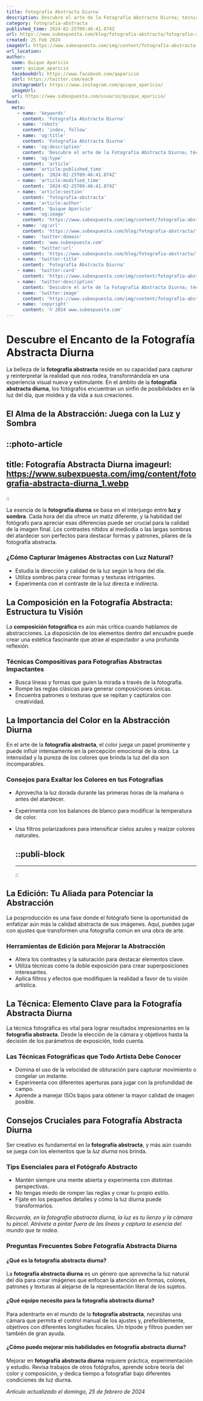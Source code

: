 ```yaml
---
title: Fotografía Abstracta Diurna
description: Descubre el arte de la Fotografía Abstracta Diurna; técnicas creativas y consejos para capturar imágenes únicas que hablan al alma.
category: fotografia-abstracta
published_time: 2024-02-25T09:46:41.874Z
url: https://www.subexpuesta.com/blog/fotografia-abstracta/fotografia-abstracta-diurna
created: 25 Feb 2024
imageUrl: https://www.subexpuesta.com/img/content/fotografia-abstracta-diurna_1.webp
url_location:
author:
  name: Quique Aparicio
  user: quique_aparicio
  facebookUrl: https://www.facebook.com/qaparicio
  xUrl: https://twitter.com/eac9
  instagramUrl: https://www.instagram.com/quique_aparicio/
  imageUrl: 
  url: https://www.subexpuesta.com/usuario/quique_aparicio/
head:
  meta:
    - name: 'keywords'
      content: 'Fotografía Abstracta Diurna'
    - name: 'robots'
      content: 'index, follow'
    - name: 'og:title'
      content: 'Fotografía Abstracta Diurna'
    - name: 'og:description'
      content: 'Descubre el arte de la Fotografía Abstracta Diurna; técnicas creativas y consejos para capturar imágenes únicas que hablan al alma.'
    - name: 'og:type'
      content: 'article'
    - name: 'article:published_time'
      content: '2024-02-25T09:46:41.874Z'
    - name: 'article:modified_time'
      content: '2024-02-25T09:46:41.874Z'
    - name: 'article:section'
      content: 'fotografia-abstracta'
    - name: 'article:author'
      content: 'Quique Aparicio'
    - name: 'og:image'
      content: 'https://www.subexpuesta.com/img/content/fotografia-abstracta-diurna_1.webp'
    - name: 'og:url'
      content: 'https://www.subexpuesta.com/blog/fotografia-abstracta/fotografia-abstracta-diurna'
    - name: 'twitter:domain'
      content: 'www.subexpuesta.com'
    - name: 'twitter:url'
      content: 'https://www.subexpuesta.com/blog/fotografia-abstracta/fotografia-abstracta-diurna'
    - name: 'twitter:title'
      content: 'Fotografía Abstracta Diurna'
    - name: 'twitter:card'
      content: 'https://www.subexpuesta.com/img/content/fotografia-abstracta-diurna_1.webp'
    - name: 'twitter:description'
      content: 'Descubre el arte de la Fotografía Abstracta Diurna; técnicas creativas y consejos para capturar imágenes únicas que hablan al alma.'
    - name: 'twitter:image'
      content: 'https://www.subexpuesta.com/img/content/fotografia-abstracta-diurna_1.webp'
    - name: 'copyright'
      content: '© 2024 www.subexpuesta.com'
---
```

# Descubre el Encanto de la Fotografía Abstracta Diurna

La belleza de la **fotografía abstracta** reside en su capacidad para capturar y reinterpretar la realidad que nos rodea, transformándola en una experiencia visual nueva y estimulante. En el ámbito de la **fotografía abstracta diurna**, los fotógrafos encuentran un sinfín de posibilidades en la luz del día, que moldea y da vida a sus creaciones.

## El Alma de la Abstracción: Juega con la Luz y Sombra

::photo-article
---
title: Fotografía Abstracta Diurna
imageurl: https://www.subexpuesta.com/img/content/fotografia-abstracta-diurna_1.webp
---
::


La esencia de la **fotografía diurna** se basa en el interjuego entre **luz y sombra**. Cada hora del día ofrece un matiz diferente, y la habilidad del fotógrafo para apreciar esas diferencias puede ser crucial para la calidad de la imagen final. Los contrastes nítidos al mediodía o las largas sombras del atardecer son perfectos para destacar formas y patrones, pilares de la fotografía abstracta.

### ¿Cómo Capturar Imágenes Abstractas con Luz Natural?
- Estudia la dirección y calidad de la luz según la hora del día.
- Utiliza sombras para crear formas y texturas intrigantes.
- Experimenta con el contraste de la luz directa e indirecta.

## La Composición en la Fotografía Abstracta: Estructura tu Visión
La **composición fotográfica** es aún más crítica cuando hablamos de abstracciones. La disposición de los elementos dentro del encuadre puede crear una estética fascinante que atrae al espectador a una profunda reflexión.

### Técnicas Compositivas para Fotografías Abstractas Impactantes
- Busca líneas y formas que guíen la mirada a través de la fotografía.
- Rompe las reglas clásicas para generar composiciones únicas.
- Encuentra patrones o texturas que se repitan y captúralos con creatividad.

## La Importancia del Color en la Abstracción Diurna
En el arte de la **fotografía abstracta**, el color juega un papel prominente y puede influir intensamente en la percepción emocional de la obra. La intensidad y la pureza de los colores que brinda la luz del día son incomparables.

### Consejos para Exaltar los Colores en tus Fotografías
- Aprovecha la luz dorada durante las primeras horas de la mañana o antes del atardecer.
- Experimenta con los balances de blanco para modificar la temperatura de color.
- Usa filtros polarizadores para intensificar cielos azules y realzar colores naturales.


  ::publi-block
  ---
  ---
  ::
  
  
## La Edición: Tu Aliada para Potenciar la Abstracción
La posproducción es una fase donde el fotógrafo tiene la oportunidad de enfatizar aún más la calidad abstracta de sus imágenes. Aquí, puedes jugar con ajustes que transformen una fotografía común en una obra de arte.

### Herramientas de Edición para Mejorar la Abstracción
- Altera los contrastes y la saturación para destacar elementos clave.
- Utiliza técnicas como la doble exposición para crear superposiciones interesantes.
- Aplica filtros y efectos que modifiquen la realidad a favor de tu visión artística.

## La Técnica: Elemento Clave para la Fotografía Abstracta Diurna
La técnica fotográfica es vital para lograr resultados impresionantes en la **fotografía abstracta**. Desde la elección de la cámara y objetivos hasta la decisión de los parámetros de exposición, todo cuenta.

### Las Técnicas Fotográficas que Todo Artista Debe Conocer
- Domina el uso de la velocidad de obturación para capturar movimiento o congelar un instante.
- Experimenta con diferentes aperturas para jugar con la profundidad de campo.
- Aprende a manejar ISOs bajos para obtener la mayor calidad de imagen posible.

## Consejos Cruciales para Fotografía Abstracta Diurna
Ser creativo es fundamental en la **fotografía abstracta**, y más aún cuando se juega con los elementos que la *luz diurna* nos brinda.

### Tips Esenciales para el Fotógrafo Abstracto
- Mantén siempre una mente abierta y experimenta con distintas perspectivas.
- No tengas miedo de romper las reglas y crear tu propio estilo.
- Fíjate en los pequeños detalles y cómo la luz diurna puede transformarlos.

*Recuerda, en la fotografía abstracta diurna, la luz es tu lienzo y la cámara tu pincel. Atrévete a pintar fuera de las líneas y captura la esencia del mundo que te rodea.*

### Preguntas Frecuentes Sobre Fotografía Abstracta Diurna

#### ¿Qué es la fotografía abstracta diurna?
La **fotografía abstracta diurna** es un género que aprovecha la luz natural del día para crear imágenes que enfocan la atención en formas, colores, patrones y texturas al alejarse de la representación literal de los sujetos.

#### ¿Qué equipo necesito para la fotografía abstracta diurna?
Para adentrarte en el mundo de la **fotografía abstracta**, necesitas una cámara que permita el control manual de los ajustes y, preferiblemente, objetivos con diferentes longitudes focales. Un trípode y filtros pueden ser también de gran ayuda.

#### ¿Cómo puedo mejorar mis habilidades en fotografía abstracta diurna?
Mejorar en **fotografía abstracta diurna** requiere práctica, experimentación y estudio. Revisa trabajos de otros fotógrafos, aprende sobre teoría del color y composición, y dedica tiempo a fotografiar bajo diferentes condiciones de luz diurna.

_Artículo actualizado el domingo, 25 de febrero de 2024_